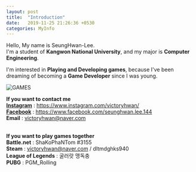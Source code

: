 ```yaml
---
layout: post
title:  "Introduction"
date:   2019-11-25 21:26:36 +0530
categories: MyInfo
---
```

Hello, My name is SeungHwan-Lee. <br>
I'm a student of **Kangwon National University**, and my major is **Computer Engineering**.<br>


I'm interested in **Playing and Developing games**, because I've been dreaming of becoming a **Game Developer** since I was young.<br>

![GAMES](https://user-images.githubusercontent.com/57661571/69610844-f705fb00-106f-11ea-8c63-24684faa3f57.png) <br>



**If you want to contact me**<br>
**[Instagram]** : https://www.instagram.com/victoryhwan/<br>
**[Facebook]**  : https://www.facebook.com/seunghwan.lee.144<br>
**Email**    : victoryhwan@naver.com<br><br>

**If you want to play games together**<br>
**Battle.net** : ShaKoPhaNTom #3155<br>
   **Steam**   : victoryhwan@naver.com / dltmdghks940<br>
**League of Legends** : 굴러랏 맹독충<br>
**PUBG** : PGM_Rolling<br>

[Instagram]: https://www.instagram.com/victoryhwan/
[Facebook]: https://www.facebook.com/seunghwan.lee.144